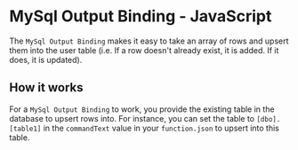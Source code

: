 # MySql Output Binding - JavaScript

The `MySql Output Binding` makes it easy to take an array of rows and upsert them into the user table (i.e. If a row doesn't already exist, it is added. If it does, it is updated).

## How it works

For a `MySql Output Binding` to work, you provide the existing table in the database to upsert rows into. For instance, you can set the table to `[dbo].[table1]` in the `commandText` value in your `function.json` to upsert into this table.
